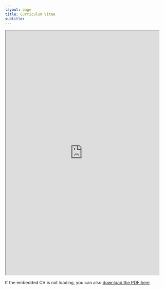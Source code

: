 ```yaml
---
layout: page
title: Curriculum Vitae 
subtitle:  
---
```


<iframe src="https://drive.google.com/file/d/1UcDQ3JYUbmWvCzHzJGh8yHLJTdUvArxY/view?usp=sharing" width="100%" height="800px" allow="autoplay"></iframe>

<p>If the embedded CV is not loading, you can also <a href="https://drive.google.com/file/d/1T-cUoMs9HVBY7ujVSXMIL-Qn-mLbXRbF/view?usp=sharing" target="_blank">download the PDF here</a>.</p>

